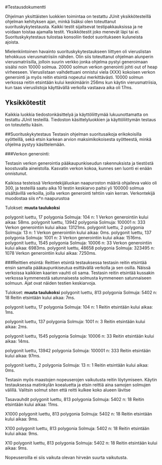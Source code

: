 #Testausdokumentti

Ohjelman yksittäisten luokkien toimintaa on testattu JUnit yksikkötesteillä ohjelman kehityksen ajan, minkä lisäksi olen toteuttanut suorituskykytestausta. Kaikki testit sijaitsevat testipakkauksissa ja ne voidaan toistaa ajamalla testit. Yksikkötestit joko menevät läpi tai ei. Suorituskykytestaus tulostaa konsoliin tiedot suoritukseen kuluneista ajoista.

Mielenkiintoinen havainto suorituskykytestaukseen liittyen oli vieruslistan tehokkuus vierusmatriisiin nähden. Olin siis toteuttanut ohjelman alunperin vierusmatriisilla, jolloin suurin verkko jonka ohjelma pystyi generoimaan sisälsi noin 10000 solmua. 20000 solmun verkon generointi johti out of heap virheeseen. Vieruslistaan vaihdettuani onnistui viela (XXX) kokoisen verkon generointi ja myös reitin etsintä nopeutui merkittävästi. 10000 solmun verkossa reitin etsintään kului keskimäärin 256ms kun käytin vierusmatriisia, kun taas vieruslistoja käyttävällä verkolla vastaava aika oli 17ms.

## Yksikkötestit
Kaikkia luokkia tiedostonkäsittelyä ja käyttöliittymää lukuunottamatta on testattu JUnit testeillä. Tiedoston käsittelyluokkien ja käyttöliittymän testaus on toteutettu käsin.

##Suorituskykytestaus
Testasin ohjelman suoritusaikoja erikokoisilla syötteillä, sekä etsin karkean arvion maksimikokoisesta syötteestä, minkä ohjelma pystyy käsittelemään. 

###Verkon generointi:

Testasin verkon generointia pääkaupunkiseudun rakennuksista ja tiestöstä koostuvalla aineistolla. Kasvatin verkon kokoa, kunnes sen luonti ei enään onnistunut.

Kaikissa testeissä Verkontekijäluokan naapuroston määriä ohjaileva vakio oli 300, ja testeillä saatu aika 10 testin keskiarvo paitsi yli 100000 solmua sisältävillä verkoilla, joilla verkon generointi tehtiin vain kerran. Verkontekijä muodostaa siis n*n naapurustoa 

Tulokset: **muuta taulukoksi**


polygonit luettu, 17 polygonia
Solmuja: 104
n: 1
Verkon generointiin kului aikaa: 58ms.
polygonit luettu, 13942 polygonia
Solmuja: 100001
n: 333
Verkon generointiin kului aikaa: 13121ms.
polygonit luettu, 2 polygonia
Solmuja: 13
n: 1
Verkon generointiin kului aikaa: 0ms.
polygonit luettu, 137 polygonia
Solmuja: 1001
n: 3
Verkon generointiin kului aikaa: 1516ms.
polygonit luettu, 1545 polygonia
Solmuja: 10006
n: 33
Verkon generointiin kului aikaa: 6983ms.
polygonit luettu, 48658 polygonia
Solmuja: 323495
n: 1078
Verkon generointiin kului aikaa: 7250ms.


###Reittien etsintä:
Reittien etsintä testauksessa testasin reitin etsintää ensin samalla pääkaupunkiseutua esittävällä verkolla ja sen osilla. Näissä verkoissa kaikkien kaarien vauhti oli sama. Testasin reitin etsintää kussakin verkossa kymmenestä satunnaisesta solmusta kymmeneen satunnaiseen solmuun. Ajat ovat näiden testien keskiarvoja.

Tulokset: **muuta taulukoksi**
polygonit luettu, 813 polygonia
Solmuja: 5402
n: 18
Reitin etsintään kului aikaa: 7ms.

polygonit luettu, 17 polygonia
Solmuja: 104
n: 1
Reitin etsintään kului aikaa: 1ms.

polygonit luettu, 137 polygonia
Solmuja: 1001
n: 3
Reitin etsintään kului aikaa: 2ms.

polygonit luettu, 1545 polygonia
Solmuja: 10006
n: 33
Reitin etsintään kului aikaa: 14ms.

polygonit luettu, 13942 polygonia
Solmuja: 100001
n: 333
Reitin etsintään kului aikaa: 97ms.

polygonit luettu, 2 polygonia
Solmuja: 13
n: 1
Reitin etsintään kului aikaa: 0ms.



Testasin myös maastojen nopeuserojen vaikutusta reitin löytymiseen. Käytin testauksessa matinkylän koealuetta ja etsin reittiä aina samojen solmujen välillä. Valitsin solmut siten että reitti kulkee koko alueen lävitse

Tasavauhdit
polygonit luettu, 813 polygonia
Solmuja: 5402
n: 18
Reitin etsintään kului aikaa: 11ms.

X1000
polygonit luettu, 813 polygonia
Solmuja: 5402
n: 18
Reitin etsintään kului aikaa: 9ms.

X100
polygonit luettu, 813 polygonia
Solmuja: 5402
n: 18
Reitin etsintään kului aikaa: 9ms.

X10
polygonit luettu, 813 polygonia
Solmuja: 5402
n: 18
Reitin etsintään kului aikaa: 9ms.

Nopeuseroilla ei siis vaikuta olevan hirveän suurta vaikutusta.

